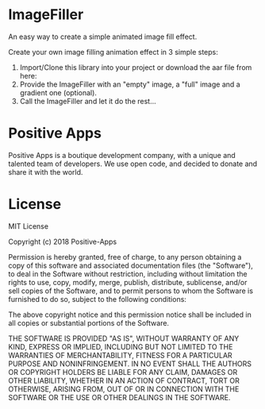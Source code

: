 # ImageFiller
An easy way to create a simple animated image fill effect.

Create your own image filling animation effect in 3 simple steps:
1. Import/Clone this library into your project or download the aar file from here:
2. Provide the ImageFiller with an "empty" image, a "full" image and a gradient one (optional).
3. Call the ImageFiller and let it do the rest...

# Positive Apps
Positive Apps is a boutique development company, with a unique and talented team of developers.
We use open code, and decided to donate and share it with the world.

# License
MIT License

Copyright (c) 2018 Positive-Apps

Permission is hereby granted, free of charge, to any person obtaining a copy
of this software and associated documentation files (the "Software"), to deal
in the Software without restriction, including without limitation the rights
to use, copy, modify, merge, publish, distribute, sublicense, and/or sell
copies of the Software, and to permit persons to whom the Software is
furnished to do so, subject to the following conditions:

The above copyright notice and this permission notice shall be included in all
copies or substantial portions of the Software.

THE SOFTWARE IS PROVIDED "AS IS", WITHOUT WARRANTY OF ANY KIND, EXPRESS OR
IMPLIED, INCLUDING BUT NOT LIMITED TO THE WARRANTIES OF MERCHANTABILITY,
FITNESS FOR A PARTICULAR PURPOSE AND NONINFRINGEMENT. IN NO EVENT SHALL THE
AUTHORS OR COPYRIGHT HOLDERS BE LIABLE FOR ANY CLAIM, DAMAGES OR OTHER
LIABILITY, WHETHER IN AN ACTION OF CONTRACT, TORT OR OTHERWISE, ARISING FROM,
OUT OF OR IN CONNECTION WITH THE SOFTWARE OR THE USE OR OTHER DEALINGS IN THE
SOFTWARE.
